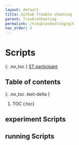 ```yaml
---
layout: default
title: Github Trouble shooting
parent: TroubleShooting
permalink: /troubleshooting/git
nav_order: 3
---
```


# Scripts
{: .no_toc }
[ST participant]()


## Table of contents
{: .no_toc .text-delta }

1. TOC
{:toc}

## experiment Scripts

## running Scripts

